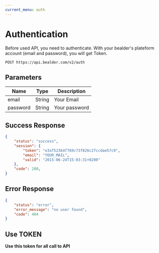 ```yaml
---
current_menu: auth
---
```


# Authentication

Before used API, you need to authenticate. With your bealder's plateform account (email and password), you will get Token.

	POST https://api.bealder.com/v2/auth

## 	Parameters

| Name    	| Type      | Description                        |
|-----------|-----------|------------------------------------|
| email	  	| String	|  Your Email						 |
| password  | String    |  Your password					 |

##	Success Response

```json
{
    "status": "success",
    "session": {
        "token": "e3af52364f769c73f826c2fccdae57c9",
        "email": "YOUR_MAIL",
        "valid": "2015-06-24T15:03:31+0200"
    },
    "code": 200,
}
```

##	Error Response

```json
{
    "status": "error",
    "error_message": "no user found",
    "code": 404
}
```

## Use TOKEN

**Use this token for all call to API**